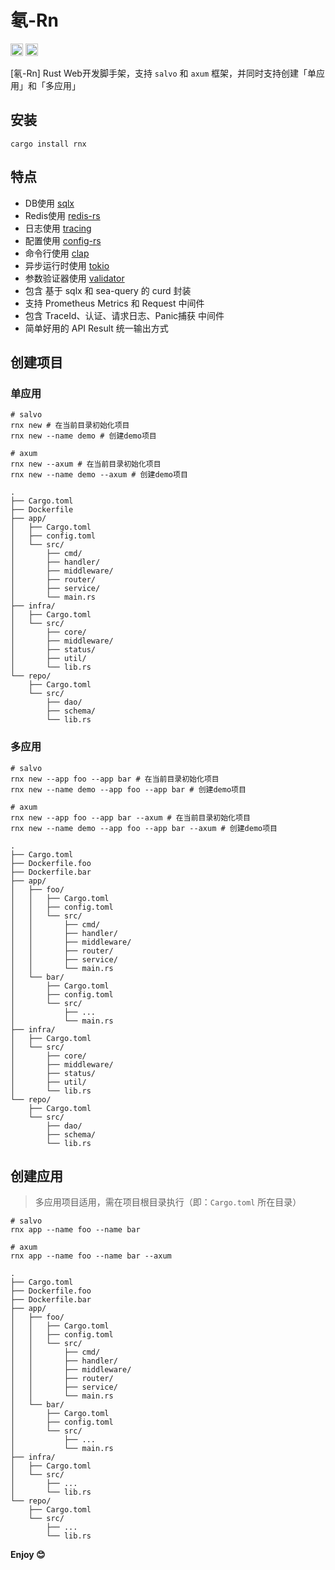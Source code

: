 # 氡-Rn

[<img alt="crates.io" src="https://img.shields.io/crates/v/rnx.svg?style=for-the-badge&color=fc8d62&logo=rust" height="20">](https://crates.io/crates/rnx)
[<img alt="MIT" src="http://img.shields.io/badge/license-MIT-brightgreen.svg?style=for-the-badge" height="20">](http://opensource.org/licenses/MIT)

[氡-Rn] Rust Web开发脚手架，支持 `salvo` 和 `axum` 框架，并同时支持创建「单应用」和「多应用」

## 安装

```shell
cargo install rnx
```

## 特点

- DB使用 [sqlx](https://github.com/launchbadge/sqlx)
- Redis使用 [redis-rs](https://github.com/redis-rs/redis-rs)
- 日志使用 [tracing](https://github.com/tokio-rs/tracing)
- 配置使用 [config-rs](https://github.com/mehcode/config-rs)
- 命令行使用 [clap](https://github.com/clap-rs/clap)
- 异步运行时使用 [tokio](https://github.com/tokio-rs/tokio)
- 参数验证器使用 [validator](https://github.com/Keats/validator)
- 包含 基于 sqlx 和 sea-query 的 curd 封装
- 支持 Prometheus Metrics 和 Request 中间件
- 包含 TraceId、认证、请求日志、Panic捕获 中间件
- 简单好用的 API Result 统一输出方式

## 创建项目

### 单应用

```shell
# salvo
rnx new # 在当前目录初始化项目
rnx new --name demo # 创建demo项目

# axum
rnx new --axum # 在当前目录初始化项目
rnx new --name demo --axum # 创建demo项目

.
├── Cargo.toml
├── Dockerfile
├── app/
│   ├── Cargo.toml
│   ├── config.toml
│   └── src/
│       ├── cmd/
│       ├── handler/
│       ├── middleware/
│       ├── router/
│       ├── service/
│       └── main.rs
├── infra/
│   ├── Cargo.toml
│   └── src/
│       ├── core/
│       ├── middleware/
│       ├── status/
│       ├── util/
│       └── lib.rs
└── repo/
    ├── Cargo.toml
    └── src/
        ├── dao/
        ├── schema/
        └── lib.rs

```

### 多应用

```shell
# salvo
rnx new --app foo --app bar # 在当前目录初始化项目
rnx new --name demo --app foo --app bar # 创建demo项目

# axum
rnx new --app foo --app bar --axum # 在当前目录初始化项目
rnx new --name demo --app foo --app bar --axum # 创建demo项目

.
├── Cargo.toml
├── Dockerfile.foo
├── Dockerfile.bar
├── app/
│   ├── foo/
│   │   ├── Cargo.toml
│   │   ├── config.toml
│   │   └── src/
│   │       ├── cmd/
│   │       ├── handler/
│   │       ├── middleware/
│   │       ├── router/
│   │       ├── service/
│   │       └── main.rs
│   └── bar/
│       ├── Cargo.toml
│       ├── config.toml
│       └── src/
│           ├── ...
│           └── main.rs
├── infra/
│   ├── Cargo.toml
│   └── src/
│       ├── core/
│       ├── middleware/
│       ├── status/
│       ├── util/
│       └── lib.rs
└── repo/
    ├── Cargo.toml
    └── src/
        ├── dao/
        ├── schema/
        └── lib.rs
```

## 创建应用

> 多应用项目适用，需在项目根目录执行（即：`Cargo.toml` 所在目录）

```shell
# salvo
rnx app --name foo --name bar

# axum
rnx app --name foo --name bar --axum

.
├── Cargo.toml
├── Dockerfile.foo
├── Dockerfile.bar
├── app/
│   ├── foo/
│   │   ├── Cargo.toml
│   │   ├── config.toml
│   │   └── src/
│   │       ├── cmd/
│   │       ├── handler/
│   │       ├── middleware/
│   │       ├── router/
│   │       ├── service/
│   │       └── main.rs
│   └── bar/
│       ├── Cargo.toml
│       ├── config.toml
│       └── src/
│           ├── ...
│           └── main.rs
├── infra/
│   ├── Cargo.toml
│   └── src/
│       ├── ...
│       └── lib.rs
└── repo/
    ├── Cargo.toml
    └── src/
        ├── ...
        └── lib.rs
```

**Enjoy 😊**
